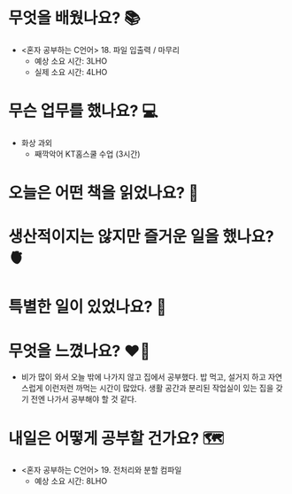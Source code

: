 # 무엇을 배웠나요? 📚
- <혼자 공부하는 C언어> 18. 파일 입출력 / 마무리
    - 예상 소요 시간: 3LHO
    - 실제 소요 시간: 4LHO

# 무슨 업무를 했나요? 💻
- 화상 과외
    - 째깍악어 KT홈스쿨 수업 (3시간)

# 오늘은 어떤 책을 읽었나요? 📖

# 생산적이지는 않지만 즐거운 일을 했나요? 🫀

# 특별한 일이 있었나요? 🧳

# 무엇을 느꼈나요? ❤️‍🔥
- 비가 많이 와서 오늘 밖에 나가지 않고 집에서 공부했다. 밥 먹고, 설거지 하고 자연스럽게 이런저런 까먹는 시간이 많았다. 생활 공간과 분리된 작업실이 있는 집을 갖기 전엔 나가서 공부해야 할 것 같다.

# 내일은 어떻게 공부할 건가요? 🗺
- <혼자 공부하는 C언어> 19. 전처리와 분할 컴파일
    - 예상 소요 시간: 8LHO